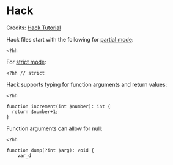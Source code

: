# Hack

Credits: [Hack Tutorial](http://hacklang.org/tutorial.html)

Hack files start with the following for [partial mode](https://docs.hhvm.com/hack/typechecker/modes#partial-mode):

```
<?hh
```

For [strict mode](https://docs.hhvm.com/hack/typechecker/modes#strict-mode):

```
<?hh // strict
```

Hack supports typing for function arguments and return values:

```
<?hh

function increment(int $number): int {
  return $number+1;
}
```

Function arguments can allow for null:

```
<?hh

function dump(?int $arg): void {
    var_d